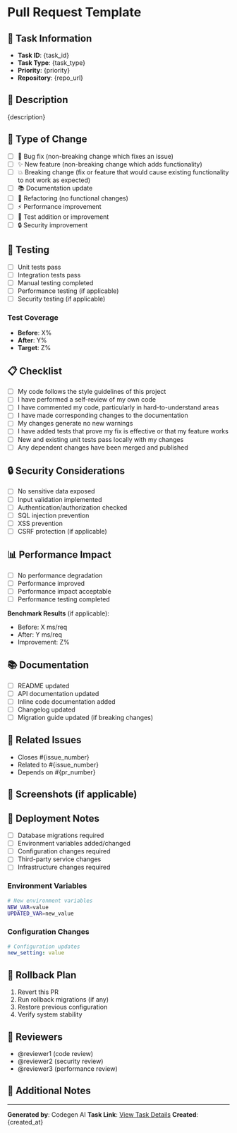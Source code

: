 # Pull Request Template

## 🎯 **Task Information**
- **Task ID**: {task_id}
- **Task Type**: {task_type}
- **Priority**: {priority}
- **Repository**: {repo_url}

## 📝 **Description**
{description}

## 🔄 **Type of Change**
- [ ] 🐛 Bug fix (non-breaking change which fixes an issue)
- [ ] ✨ New feature (non-breaking change which adds functionality)
- [ ] 💥 Breaking change (fix or feature that would cause existing functionality to not work as expected)
- [ ] 📚 Documentation update
- [ ] 🔧 Refactoring (no functional changes)
- [ ] ⚡ Performance improvement
- [ ] 🧪 Test addition or improvement
- [ ] 🔒 Security improvement

## 🧪 **Testing**
- [ ] Unit tests pass
- [ ] Integration tests pass
- [ ] Manual testing completed
- [ ] Performance testing (if applicable)
- [ ] Security testing (if applicable)

### Test Coverage
- **Before**: X%
- **After**: Y%
- **Target**: Z%

## 📋 **Checklist**
- [ ] My code follows the style guidelines of this project
- [ ] I have performed a self-review of my own code
- [ ] I have commented my code, particularly in hard-to-understand areas
- [ ] I have made corresponding changes to the documentation
- [ ] My changes generate no new warnings
- [ ] I have added tests that prove my fix is effective or that my feature works
- [ ] New and existing unit tests pass locally with my changes
- [ ] Any dependent changes have been merged and published

## 🔒 **Security Considerations**
- [ ] No sensitive data exposed
- [ ] Input validation implemented
- [ ] Authentication/authorization checked
- [ ] SQL injection prevention
- [ ] XSS prevention
- [ ] CSRF protection (if applicable)

## 📊 **Performance Impact**
- [ ] No performance degradation
- [ ] Performance improved
- [ ] Performance impact acceptable
- [ ] Performance testing completed

**Benchmark Results** (if applicable):
- Before: X ms/req
- After: Y ms/req
- Improvement: Z%

## 📚 **Documentation**
- [ ] README updated
- [ ] API documentation updated
- [ ] Inline code documentation added
- [ ] Changelog updated
- [ ] Migration guide updated (if breaking changes)

## 🔗 **Related Issues**
- Closes #{issue_number}
- Related to #{issue_number}
- Depends on #{pr_number}

## 📸 **Screenshots** (if applicable)
<!-- Add screenshots for UI changes -->

## 🚀 **Deployment Notes**
- [ ] Database migrations required
- [ ] Environment variables added/changed
- [ ] Configuration changes required
- [ ] Third-party service changes
- [ ] Infrastructure changes required

### Environment Variables
```bash
# New environment variables
NEW_VAR=value
UPDATED_VAR=new_value
```

### Configuration Changes
```yaml
# Configuration updates
new_setting: value
```

## 🔄 **Rollback Plan**
1. Revert this PR
2. Run rollback migrations (if any)
3. Restore previous configuration
4. Verify system stability

## 👥 **Reviewers**
- @reviewer1 (code review)
- @reviewer2 (security review)
- @reviewer3 (performance review)

## 📝 **Additional Notes**
<!-- Any additional information that reviewers should know -->

---
**Generated by**: Codegen AI
**Task Link**: [View Task Details]({task_url})
**Created**: {created_at}

